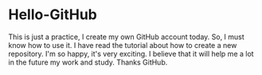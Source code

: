 # Hello-GitHub
This is just a practice, I create my own GitHub account today. So, I must know how to use it. I have read the tutorial about how to create a new repository.
I'm so happy, it's very exciting. I believe that it will help me a lot in the future my work and study. Thanks GitHub.
